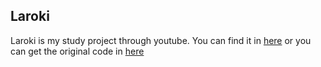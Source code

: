 
## Laroki

Laroki is my study project through youtube. You can find it in [here](https://www.youtube.com/watch?v=p0bGHP-PXD4&t=2095s) or you can get the original code in [here](https://github.com/bradtraversy/loruki-website)

